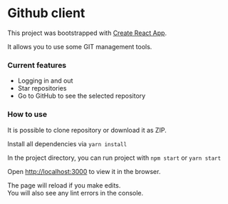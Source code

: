 # Github client
This project was bootstrapped with [Create React App](https://github.com/facebook/create-react-app).

It allows you to use some GIT management tools.


### Current features
* Logging in and out
* Star repositories
* Go to GitHub to see the selected repository


### How to use
It is possible to clone repository or download it as ZIP.

Install all dependencies via `yarn install`


In the project directory, you can run project with `npm start` or `yarn start`

Open [http://localhost:3000](http://localhost:3000) to view it in the browser.

The page will reload if you make edits.<br />
You will also see any lint errors in the console.
